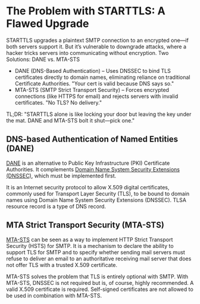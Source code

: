 # The Problem with STARTTLS: A Flawed Upgrade

STARTTLS upgrades a plaintext SMTP connection to an encrypted one—if both servers support it. But it’s vulnerable to downgrade attacks, where a hacker tricks servers into communicating without encryption.
Two Solutions: DANE vs. MTA-STS

* DANE (DNS-Based Authentication) – Uses DNSSEC to bind TLS certificates directly to domain names, eliminating reliance on traditional Certificate Authorities. "Your cert is valid because DNS says so."
* MTA-STS (SMTP Strict Transport Security) – Forces encrypted connections (like HTTPS for email) and rejects servers with invalid certificates. "No TLS? No delivery."

TL;DR: "STARTTLS alone is like locking your door but leaving the key under the mat. DANE and MTA-STS bolt it shut—pick one."

## DNS-based Authentication of Named Entities (DANE)

[DANE](dane.md) is an alternative to Public Key Infrastructure (PKI) Certificate 
Authorities. It complements [Domain Name System Security Extensions (DNSSEC)](../dnssec/dnssec.md), which must be 
implemented first. 

It is an Internet security protocol to allow X.509 digital certificates, commonly used for Transport Layer Security 
(TLS), to be bound to domain names using Domain Name System Security Extensions (DNSSEC). TLSA resource record is a 
type of DNS record.

## MTA Strict Transport Security (MTA-STS)

[MTA-STS](mta-sts.md) can be seen as a way to implement HTTP Strict Transport Security (HSTS) for SMTP. It is a 
mechanism to declare the ability to support TLS for SMTP and to specify whether sending mail servers must refuse 
to deliver an email to an authoritative receiving mail server that does not offer TLS with a trusted X.509 certificate. 

MTA-STS solves the problem that TLS is entirely optional with SMTP. With MTA-STS, DNSSEC is not required but is, 
of course, highly recommended. A valid X.509 certificate is required. Self-signed certificates are not allowed to be 
used in combination with MTA-STS.